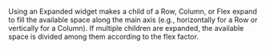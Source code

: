Using an Expanded widget makes a child of a Row, Column, or Flex expand to fill the available space along the main axis (e.g., horizontally for a Row or vertically for a Column). If multiple children are expanded, the available space is divided among them according to the flex factor.